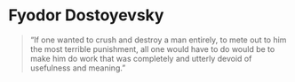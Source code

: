 # Fyodor Dostoyevsky

> “If one wanted to crush and destroy a man entirely, to mete out to him the most terrible punishment, all one would have to do would be to make him do work that was completely and utterly devoid of usefulness and meaning.” 

